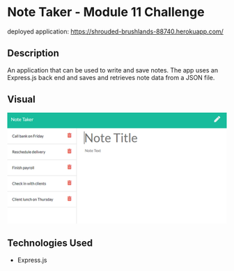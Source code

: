 # Note Taker - Module 11 Challenge

deployed application: https://shrouded-brushlands-88740.herokuapp.com/

## Description 
An application that can be used to write and save notes. The app uses an Express.js back end and saves and retrieves note data from a JSON file.

## Visual
![](./public/assets/images/demo.png)


## Technologies Used
* Express.js


